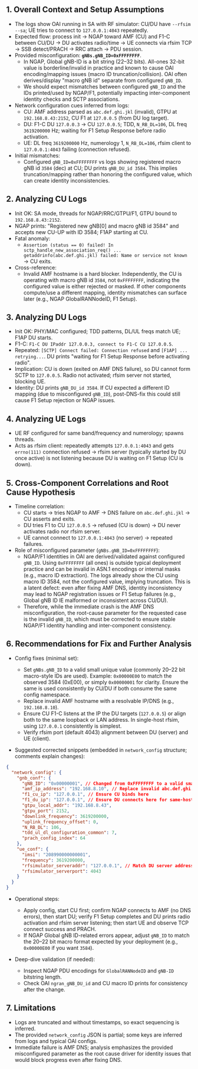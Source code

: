 ## 1. Overall Context and Setup Assumptions
- The logs show OAI running in SA with RF simulator: CU/DU have `--rfsim --sa`; UE tries to connect to `127.0.0.1:4043` repeatedly.
- Expected flow: process init → NGAP toward AMF (CU) and F1-C between CU/DU → DU activates radio/time → UE connects via rfsim TCP → SSB detect/PRACH → RRC attach → PDU session.
- Provided misconfiguration: **`gNBs.gNB_ID=0xFFFFFFFF`**.
  - In NGAP, Global gNB-ID is a bit string (22–32 bits). All-ones 32-bit value is borderline/invalid in practice and known to cause OAI encoding/mapping issues (macro ID truncation/collision). OAI often derives/display "macro gNB id" separate from configured `gNB_ID`.
  - We should expect mismatches between configured `gNB_ID` and the IDs printed/used by NGAP/F1, potentially impacting inter-component identity checks and SCTP associations.
- Network configuration cues inferred from logs:
  - CU: AMF address parsed as `abc.def.ghi.jkl` (invalid), GTPU at `192.168.8.43:2152`, CU F1 at `127.0.0.5` (from DU log target).
  - DU: F1-C DU `127.0.0.3` → CU `127.0.0.5`; TDD, `N_RB_DL=106`, DL freq `3619200000` Hz; waiting for F1 Setup Response before radio activation.
  - UE: DL freq `3619200000` Hz, numerology 1, `N_RB_DL=106`, rfsim client to `127.0.0.1:4043` failing (connection refused).
- Initial mismatches:
  - Configured `gNB_ID=0xFFFFFFFF` vs logs showing registered macro gNB id `3584` (dec) at CU; DU prints `gNB_DU_id 3584`. This implies truncation/mapping rather than honoring the configured value, which can create identity inconsistencies.

## 2. Analyzing CU Logs
- Init OK: SA mode, threads for NGAP/RRC/GTPU/F1, GTPU bound to `192.168.8.43:2152`.
- NGAP prints: "Registered new gNB[0] and macro gNB id 3584" and accepts new CU-UP with ID 3584; F1AP starting at CU.
- Fatal anomaly:
  - `Assertion (status == 0) failed! In sctp_handle_new_association_req() ... getaddrinfo(abc.def.ghi.jkl) failed: Name or service not known` → CU exits.
- Cross-reference:
  - Invalid AMF hostname is a hard blocker. Independently, the CU is operating with macro gNB id `3584`, not `0xFFFFFFFF`, indicating the configured value is either rejected or masked. If other components compute/use a different mapping, identity mismatches can surface later (e.g., NGAP GlobalRANNodeID, F1 Setup).

## 3. Analyzing DU Logs
- Init OK: PHY/MAC configured; TDD patterns, DL/UL freqs match UE; F1AP DU starts.
- F1-C: `F1-C DU IPaddr 127.0.0.3, connect to F1-C CU 127.0.0.5`.
- Repeated: `[SCTP] Connect failed: Connection refused` and `[F1AP] ... retrying...`. DU prints "waiting for F1 Setup Response before activating radio".
- Implication: CU is down (exited on AMF DNS failure), so DU cannot form SCTP to `127.0.0.5`. Radio not activated; rfsim server not started, blocking UE.
- Identity: DU prints `gNB_DU_id 3584`. If CU expected a different ID mapping (due to misconfigured `gNB_ID`), post-DNS-fix this could still cause F1 Setup rejection or NGAP issues.

## 4. Analyzing UE Logs
- UE RF configured for same band/frequency and numerology; spawns threads.
- Acts as rfsim client: repeatedly attempts `127.0.0.1:4043` and gets `errno(111)` connection refused → rfsim server (typically started by DU once active) is not listening because DU is waiting on F1 Setup (CU is down).

## 5. Cross-Component Correlations and Root Cause Hypothesis
- Timeline correlation:
  - CU starts → tries NGAP to AMF → DNS failure on `abc.def.ghi.jkl` → CU asserts and exits.
  - DU tries F1 to CU `127.0.0.5` → refused (CU is down) → DU never activates radio nor rfsim server.
  - UE cannot connect to `127.0.0.1:4043` (no server) → repeated failures.
- Role of misconfigured parameter (`gNBs.gNB_ID=0xFFFFFFFF`):
  - NGAP/F1 identities in OAI are derived/validated against configured `gNB_ID`. Using `0xFFFFFFFF` (all ones) is outside typical deployment practice and can be invalid in ASN.1 encodings or internal masks (e.g., macro ID extraction). The logs already show the CU using macro ID 3584, not the configured value, implying truncation. This is a latent defect: even after fixing AMF DNS, identity inconsistency may lead to NGAP registration issues or F1 Setup failures (e.g., Global gNB ID IE malformed or inconsistent across CU/DU).
  - Therefore, while the immediate crash is the AMF DNS misconfiguration, the root-cause parameter for the requested case is the invalid `gNB_ID`, which must be corrected to ensure stable NGAP/F1 identity handling and inter-component consistency.

## 6. Recommendations for Fix and Further Analysis
- Config fixes (minimal set):
  - Set `gNBs.gNB_ID` to a valid small unique value (commonly 20–22 bit macro-style IDs are used). Example: `0x00000E00` to match the observed 3584 (0xE00), or simply `0x00000001` for clarity. Ensure the same is used consistently by CU/DU if both consume the same config namespace.
  - Replace invalid AMF hostname with a resolvable IP/DNS (e.g., `192.168.8.10`).
  - Ensure CU F1-C listens at the IP the DU targets (`127.0.0.5`) or align both to the same loopback or LAN address. In single-host rfsim, using `127.0.0.1` consistently is simplest.
  - Verify rfsim port (default 4043) alignment between DU (server) and UE (client).

- Suggested corrected snippets (embedded in `network_config` structure; comments explain changes):

```json
{
  "network_config": {
    "gnb_conf": {
      "gNB_ID": "0x00000001", // Changed from 0xFFFFFFFF to a valid small ID
      "amf_ip_address": "192.168.8.10", // Replace invalid abc.def.ghi.jkl with resolvable IP/DNS
      "f1_cu_ip": "127.0.0.1", // Ensure CU binds here
      "f1_du_ip": "127.0.0.1", // Ensure DU connects here for same-host rfsim
      "gtpu_local_addr": "192.168.8.43",
      "gtpu_port": 2152,
      "downlink_frequency": 3619200000,
      "uplink_frequency_offset": 0,
      "N_RB_DL": 106,
      "tdd_ul_dl_configuration_common": 7,
      "prach_config_index": 64
    },
    "ue_conf": {
      "imsi": "208990000000001",
      "frequency": 3619200000,
      "rfsimulator_serveraddr": "127.0.0.1", // Match DU server address
      "rfsimulator_serverport": 4043
    }
  }
}
```

- Operational steps:
  - Apply config, start CU first; confirm NGAP connects to AMF (no DNS errors), then start DU; verify F1 Setup completes and DU prints radio activation and rfsim server listening; then start UE and observe TCP connect success and PRACH.
  - If NGAP Global gNB ID-related errors appear, adjust `gNB_ID` to match the 20–22 bit macro format expected by your deployment (e.g., `0x00000E00` if you want `3584`).

- Deep-dive validation (if needed):
  - Inspect NGAP PDU encodings for `GlobalRANNodeID` and `gNB-ID` bitstring length.
  - Check OAI `ngran_gNB_DU_id` and CU macro ID prints for consistency after the change.

## 7. Limitations
- Logs are truncated and without timestamps, so exact sequencing is inferred.
- The provided `network_config` JSON is partial; some keys are inferred from logs and typical OAI configs.
- Immediate failure is AMF DNS; analysis emphasizes the provided misconfigured parameter as the root cause driver for identity issues that would block progress even after fixing DNS.


